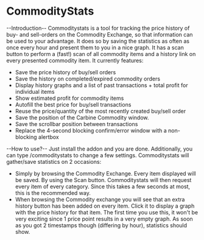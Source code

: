 CommodityStats
==============
--Introduction--
Commoditystats is a tool for tracking the price history of buy- and sell-orders on the Commodity Exchange, so that information can be used to your advantage. It does so by saving the statistics as often as once every hour and present them to you in a nice graph. It has a scan button to perform a (fast!) scan of all commodity items and a history link on every presented commodity item.
It currently features:
* Save the price history of buy/sell orders
* Save the history on completed/expired commodity orders
* Display history graphs and a list of past transactions + total profit for individual items
* Show estimated profit for commodity items
* Autofill the best price for buy/sell transactions
* Reuse the price/quantity of the most recently created buy/sell order
* Save the position of the Carbine Commodity window.
* Save the scrollbar position between transactions
* Replace the 4-second blocking confirm/error window with a non-blocking alertbox

--How to use?--
Just install the addon and you are done. Additionally, you can type /commoditystats to change a few settings. Commoditystats will gather/save statistics on 2 occasions:
* Simply by browsing the Commodity Exchange. Every item displayed will be saved.
By using the Scan button. Commoditystats will then request every item of every category. Since this takes a few seconds at most, this is the recommended way.
* When browsing the Commodity exchange you will see that an extra history button has been added on every item. Click it to display a graph with the price history for that item. The first time you use this, it won't be very exciting since 1 price point results in a very empty graph. As soon as you got 2 timestamps though (differing by hour), statistics should show.